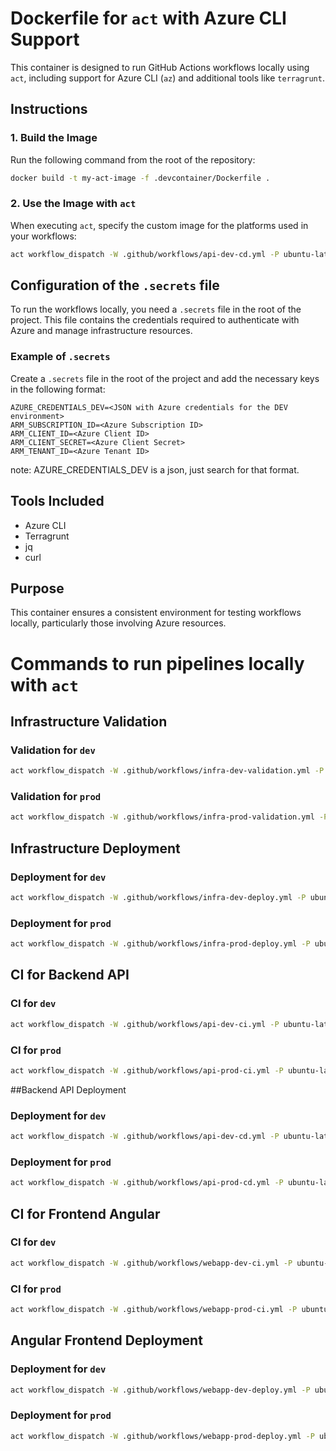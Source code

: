 
# Dockerfile for `act` with Azure CLI Support

This container is designed to run GitHub Actions workflows locally using `act`, including support for Azure CLI (`az`) and additional tools like `terragrunt`.

## Instructions

### 1. Build the Image
Run the following command from the root of the repository:
```bash
docker build -t my-act-image -f .devcontainer/Dockerfile .
```

### 2. Use the Image with `act`
When executing `act`, specify the custom image for the platforms used in your workflows:
```bash
act workflow_dispatch -W .github/workflows/api-dev-cd.yml -P ubuntu-latest=my-act-image:latest --pull=false
```

## Configuration of the `.secrets` file

To run the workflows locally, you need a `.secrets` file in the root of the project. This file contains the credentials required to authenticate with Azure and manage infrastructure resources.

### Example of `.secrets`

Create a `.secrets` file in the root of the project and add the necessary keys in the following format:

```plaintext
AZURE_CREDENTIALS_DEV=<JSON with Azure credentials for the DEV environment>
ARM_SUBSCRIPTION_ID=<Azure Subscription ID>
ARM_CLIENT_ID=<Azure Client ID>
ARM_CLIENT_SECRET=<Azure Client Secret>
ARM_TENANT_ID=<Azure Tenant ID>
```

note: AZURE_CREDENTIALS_DEV is a json, just search for that format.

## Tools Included
- Azure CLI
- Terragrunt
- jq
- curl

## Purpose
This container ensures a consistent environment for testing workflows locally, particularly those involving Azure resources.

# Commands to run pipelines locally with `act`

## Infrastructure Validation

### Validation for `dev`
```bash
act workflow_dispatch -W .github/workflows/infra-dev-validation.yml -P ubuntu-latest=my-act-image:latest --pull=false
```

### Validation for `prod`
```bash
act workflow_dispatch -W .github/workflows/infra-prod-validation.yml -P ubuntu-latest=my-act-image:latest --pull=false
```

## Infrastructure Deployment

### Deployment for `dev`
```bash
act workflow_dispatch -W .github/workflows/infra-dev-deploy.yml -P ubuntu-latest=my-act-image:latest --pull=false
```

### Deployment for `prod`
```bash
act workflow_dispatch -W .github/workflows/infra-prod-deploy.yml -P ubuntu-latest=my-act-image:latest --pull=false
```

## CI for Backend API

### CI for `dev`
```bash
act workflow_dispatch -W .github/workflows/api-dev-ci.yml -P ubuntu-latest=my-act-image:latest --pull=false
```

### CI for `prod`
```bash
act workflow_dispatch -W .github/workflows/api-prod-ci.yml -P ubuntu-latest=my-act-image:latest --pull=false
```

##Backend API Deployment

### Deployment for `dev`
```bash
act workflow_dispatch -W .github/workflows/api-dev-cd.yml -P ubuntu-latest=my-act-image:latest --pull=false
```

### Deployment for `prod`
```bash
act workflow_dispatch -W .github/workflows/api-prod-cd.yml -P ubuntu-latest=my-act-image:latest --pull=false
```

## CI for Frontend Angular

### CI for `dev`
```bash
act workflow_dispatch -W .github/workflows/webapp-dev-ci.yml -P ubuntu-latest=my-act-image:latest --pull=false
```

### CI for `prod`
```bash
act workflow_dispatch -W .github/workflows/webapp-prod-ci.yml -P ubuntu-latest=my-act-image:latest --pull=false
```

## Angular Frontend Deployment

### Deployment for `dev`
```bash
act workflow_dispatch -W .github/workflows/webapp-dev-deploy.yml -P ubuntu-latest=my-act-image:latest --pull=false
```

### Deployment for `prod`
```bash
act workflow_dispatch -W .github/workflows/webapp-prod-deploy.yml -P ubuntu-latest=my-act-image:latest --pull=false
```